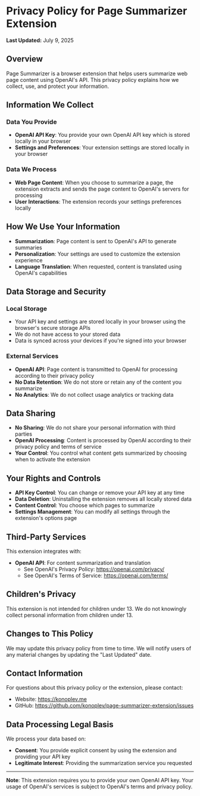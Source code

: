 # Privacy Policy for Page Summarizer Extension

**Last Updated:** July 9, 2025

## Overview

Page Summarizer is a browser extension that helps users summarize web page content using OpenAI's API. This privacy policy explains how we collect, use, and protect your information.

## Information We Collect

### Data You Provide
- **OpenAI API Key**: You provide your own OpenAI API key which is stored locally in your browser
- **Settings and Preferences**: Your extension settings are stored locally in your browser

### Data We Process
- **Web Page Content**: When you choose to summarize a page, the extension extracts and sends the page content to OpenAI's servers for processing
- **User Interactions**: The extension records your settings preferences locally

## How We Use Your Information

- **Summarization**: Page content is sent to OpenAI's API to generate summaries
- **Personalization**: Your settings are used to customize the extension experience
- **Language Translation**: When requested, content is translated using OpenAI's capabilities

## Data Storage and Security

### Local Storage
- Your API key and settings are stored locally in your browser using the browser's secure storage APIs
- We do not have access to your stored data
- Data is synced across your devices if you're signed into your browser

### External Services
- **OpenAI API**: Page content is transmitted to OpenAI for processing according to their privacy policy
- **No Data Retention**: We do not store or retain any of the content you summarize
- **No Analytics**: We do not collect usage analytics or tracking data

## Data Sharing

- **No Sharing**: We do not share your personal information with third parties
- **OpenAI Processing**: Content is processed by OpenAI according to their privacy policy and terms of service
- **Your Control**: You control what content gets summarized by choosing when to activate the extension

## Your Rights and Controls

- **API Key Control**: You can change or remove your API key at any time
- **Data Deletion**: Uninstalling the extension removes all locally stored data
- **Content Control**: You choose which pages to summarize
- **Settings Management**: You can modify all settings through the extension's options page

## Third-Party Services

This extension integrates with:
- **OpenAI API**: For content summarization and translation
  - See OpenAI's Privacy Policy: https://openai.com/privacy/
  - See OpenAI's Terms of Service: https://openai.com/terms/

## Children's Privacy

This extension is not intended for children under 13. We do not knowingly collect personal information from children under 13.

## Changes to This Policy

We may update this privacy policy from time to time. We will notify users of any material changes by updating the "Last Updated" date.

## Contact Information

For questions about this privacy policy or the extension, please contact:
- Website: https://konoplev.me
- GitHub: https://github.com/konoplev/page-summarizer-extension/issues

## Data Processing Legal Basis

We process your data based on:
- **Consent**: You provide explicit consent by using the extension and providing your API key
- **Legitimate Interest**: Providing the summarization service you requested

---

**Note**: This extension requires you to provide your own OpenAI API key. Your usage of OpenAI's services is subject to OpenAI's terms and privacy policy.
